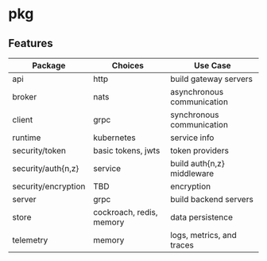 # pkg

## Features

| Package             | Choices                  | Use Case                   |
| ------------------- | ------------------------ | -------------------------- |
| api                 | http                     | build gateway servers      |
| broker              | nats                     | asynchronous communication |
| client              | grpc                     | synchronous communication  |
| runtime             | kubernetes               | service info               |
| security/token      | basic tokens, jwts       | token providers            |
| security/auth{n,z}  | service                  | build auth{n,z} middleware |
| security/encryption | TBD                      | encryption                 |
| server              | grpc                     | build backend servers      |
| store               | cockroach, redis, memory | data persistence           |
| telemetry           | memory                   | logs, metrics, and traces  |

